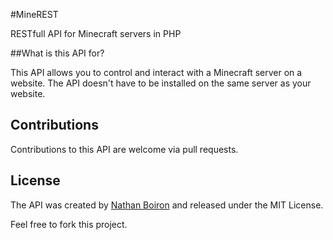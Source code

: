 #MineREST

RESTfull API for Minecraft servers in PHP

##What is this API for?

This API allows you to control and interact with a Minecraft server
on a website.
The API doesn't have to be installed on the same server as your website.

## Contributions

Contributions to this API are welcome via pull requests.

## License

The API was created by [Nathan Boiron](http://mopolo.fr) and released under the MIT License.

Feel free to fork this project.